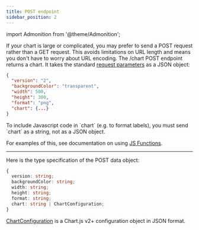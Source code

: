 ```yaml
---
title: POST endpoint
sidebar_position: 2
---
```


import Admonition from '@theme/Admonition';

If your chart is large or complicated, you may prefer to send a POST request rather than a GET request. This avoids limitations on URL length and means you don't have to worry about URL encoding. The /chart POST endpoint returns a chart. It takes the standard [request parameters](/documentation/usage/parameters/) as a JSON object:

```json
{
  "version": "2",
  "backgroundColor": "transparent",
  "width": 500,
  "height": 300,
  "format": "png",
  "chart": {...}
}
```

<Admonition type="tip">
To include Javascript code in `chart` (e.g. to format labels), you must send `chart` as a string, not as a JSON object.

For examples of this, see documentation on using [JS Functions](/documentation/javascript-functions/).
</Admonition>

<hr/>

Here is the type specification of the POST data object:

```typescript
{
  version: string;
  backgroundColor: string;
  width: string;
  height: string;
  format: string;
  chart: string | ChartConfiguration;
}
```

[ChartConfiguration](https://www.chartjs.org/docs/latest/configuration/) is a Chart.js v2+ configuration object in JSON format.
